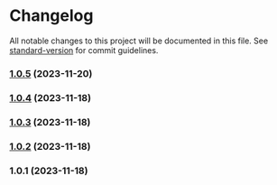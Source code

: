 # Changelog

All notable changes to this project will be documented in this file. See [standard-version](https://github.com/conventional-changelog/standard-version) for commit guidelines.

### [1.0.5](https://github.com/rkichenama/knots/compare/v1.0.4...v1.0.5) (2023-11-20)

### [1.0.4](https://github.com/rkichenama/knots/compare/v1.0.3...v1.0.4) (2023-11-18)

### [1.0.3](https://github.com/rkichenama/knots/compare/v1.0.2...v1.0.3) (2023-11-18)

### [1.0.2](https://github.com/rkichenama/knots/compare/v1.0.1...v1.0.2) (2023-11-18)

### 1.0.1 (2023-11-18)
